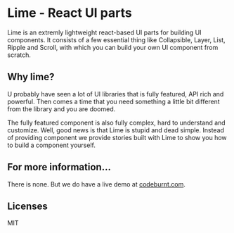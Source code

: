 # Lime - React UI parts

Lime is an extremly lightweight react-based UI parts for building UI components. It consists of a few essential thing like Collapsible, Layer, List, Ripple and Scroll, with which you can build your own UI component from scratch.


## Why lime?

U probably have seen a lot of UI libraries that is fully featured, API rich and powerful. Then comes a time that you need something a little bit different from the library and you are doomed. 

The fully featured component is also fully complex, hard to understand and customize. Well, good news is that Lime is stupid and dead simple. Instead of providing component we provide stories built with Lime to show you how to build a component yourself.

## For more information...

There is none. But we do have a live demo at [codeburnt.com](http://www.codeburnt.com).

## Licenses

MIT
